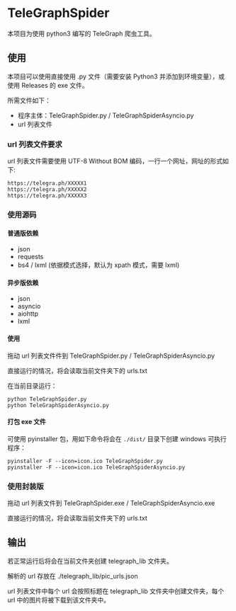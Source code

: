 # TeleGraphSpider

本项目为使用 python3 编写的 TeleGraph 爬虫工具。

## 使用
本项目可以使用直接使用 .py 文件（需要安装 Python3 并添加到环境变量），或使用 Releases 的 exe 文件。

所需文件如下：

- 程序主体：TeleGraphSpider.py / TeleGraphSpiderAsyncio.py
- url 列表文件

### url 列表文件要求

url 列表文件需要使用 UTF-8 Without BOM 编码，一行一个网址，网址的形式如下:

```
https://telegra.ph/XXXXX1
https://telegra.ph/XXXXX2
https://telegra.ph/XXXXX3
```

### 使用源码

#### 普通版依赖

- json
- requests
- bs4 / lxml (依据模式选择，默认为 xpath 模式，需要 lxml)

#### 异步版依赖

- json
- asyncio
- aiohttp
- lxml

#### 使用

拖动 url 列表文件件到 TeleGraphSpider.py / TeleGraphSpiderAsyncio.py

直接运行的情况，将会读取当前文件夹下的 urls.txt

在当前目录运行：

```shell
python TeleGraphSpider.py
python TeleGraphSpiderAsyncio.py
```

#### 打包 exe 文件

可使用 pyinstaller 包，用如下命令将会在 `./dist/` 目录下创建 windows 可执行程序：

```shell
pyinstaller -F --icon=icon.ico TeleGraphSpider.py
pyinstaller -F --icon=icon.ico TeleGraphSpiderAsyncio.py
```

### 使用封装版

拖动 url 列表文件到  TeleGraphSpider.exe / TeleGraphSpiderAsyncio.exe

直接运行的情况，将会读取当前文件夹下的 urls.txt

## 输出

若正常运行后将会在当前文件夹创建 telegraph_lib 文件夹。

解析的 url 存放在 ./telegraph_lib/pic_urls.json

url 列表文件中每个 url 会按照标题在 telegraph_lib 文件夹中创建文件夹，每个 url 中的图片将被下载到该文件夹中。